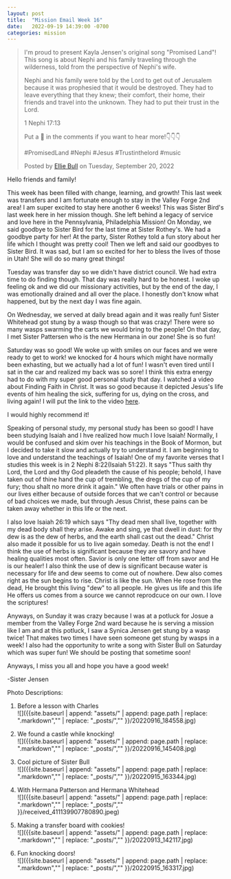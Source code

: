 ```yaml
---
layout: post
title:  "Mission Email Week 16"
date:   2022-09-19 14:39:00 -0700
categories: mission
---
```

<div id="fb-root"></div>
<script async defer crossorigin="anonymous" src="https://connect.facebook.net/en_US/sdk.js#xfbml=1&version=v15.0" nonce="xaQqSb3N"></script>

<div class="fb-video" data-href="https://www.facebook.com/100066853792117/videos/1435757326934198/" data-width="500" data-show-text="true"><blockquote cite="https://www.facebook.com/100066853792117/videos/1435757326934198/" class="fb-xfbml-parse-ignore"><a href="https://www.facebook.com/100066853792117/videos/1435757326934198/"></a><p>I&#039;m proud to present Kayla Jensen&#039;s original song &quot;Promised Land&quot;! This song is about Nephi and his family traveling through the wilderness, told from the perspective of Nephi&#039;s wife. 

Nephi and his family were told by the Lord to get out of Jerusalem because it was prophesied that it would be destroyed. They had to leave everything that they knew; their comfort, their home, their friends and travel into the unknown. They had to put their trust in the Lord.

1 Nephi 17:13

Put a 🌊 in the comments  if you want to hear more!👇👇👇

#PromisedLand #Nephi #Jesus #Trustinthelord #music</p>Posted by <a href="https://www.facebook.com/people/Ellie-Bull/100066853792117/">Ellie Bull</a> on Tuesday, September 20, 2022</blockquote></div>

Hello friends and family! 

This week has been filled with change, learning, and growth! This last week was transfers and I am fortunate enough to stay in the Valley Forge 2nd area! I am super excited to stay here another 6 weeks! This was Sister Bird's last week here in her mission though. She left behind a legacy of service and love here in the Pennsylvania, Philadelphia Mission! On Monday, we said goodbye to Sister Bird for the last time at Sister Rothey's. We had a goodbye party for her! At the party, Sister Rothey told a fun story about her life which I thought was pretty cool! Then we left and said our goodbyes to Sister Bird. It was sad, but I am so excited for her to bless the lives of those in Utah! She will do so many great things!

Tuesday was transfer day so we didn't have district council. We had extra time to do finding though. That day was really hard to be honest. I woke up feeling ok and we did our missionary activities, but by the end of the day, I was emotionally drained and all over the place. I honestly don't know what happened, but by the next day I was fine again. 

On Wednesday, we served at daily bread again and it was really fun! Sister Whitehead got stung by a wasp though so that was crazy! There were so many wasps swarming the carts we would bring to the people! On that day, I met Sister Pattersen who is the new Hermana in our zone! She is so fun! 

Saturday was so good! We woke up with smiles on our faces and we were ready to get to work! we knocked for 4 hours which might have normally been exhasting, but we actually had a lot of fun! I wasn't even tired until I sat in the car and realized my back was so sore! I think this extra energy had to do with my super good personal study that day. I watched a video about Finding Faith in Christ. It was so good because it depicted Jesus's life events of him healing the sick, suffering for us, dying on the cross, and living again! I will put the link to the video <a href='https://www.churchofjesuschrist.org/study/video/feature-films/2004-01-01-finding-faith-in-christ?lang=eng'>here</a>.

I would highly recommend it! 

Speaking of personal study, my personal study has been so good! I have been studying Isaiah and I hve realized how much I love Isaiah! Normally, I would be confused and skim over his teachings in the Book of Mormon, but I decided to take it slow and actually try to understand it. I am beginning to love and understand the teachings of Isaiah! One of my favorite verses that I studies this week is in 2 Nephi 8:22(Isaiah 51:22). It says "Thus saith thy Lord, the Lord and thy God pleadeth the cause of his people; behold, I have taken out of thine hand the cup of trembling, the dregs of the cup of my fury; thou shalt no more drink it again." We often have trials or other pains in our lives either because of outside forces that we can't control or because of bad choices we made, but through Jesus Christ, these pains can be taken away whether in this life or the next.

I also love Isaiah 26:19 which says "Thy dead men shall live, together with my dead body shall they arise. Awake and sing, ye that dwell in dust: for thy dew is as the dew of herbs, and the earth shall cast out the dead." Christ also made it possible for us to live again someday. Death is not the end! I think the use of herbs is significant because they are savory and have healing qualities most often. Savior is only one letter off from savor and He is our healer! I also think the use of dew is significant because water is necessary for life and dew seems to come out of nowhere. Dew also comes right as the sun begins to rise. Christ is like the sun. When He rose from the dead, He brought this living "dew" to all people. He gives us life and this life He offers us comes from a source we cannot reprodcuce on our own. I love the scriptures!

Anyways, on Sunday it was crazy because I was at a potluck for Josue a member from the Valley Forge 2nd ward because he is serving a mission like I am and at this potluck, I saw a Synica Jensen get stung by a wasp twice! That makes two times I have seen someone get stung by wasps in a week! I also had the opportunity to write a song with Sister Bull on Saturday which was super fun! We should be posting that sometime soon!

Anyways, I miss you all and hope you have a good week!

-Sister Jensen

Photo Descriptions:
1. Before a lesson with Charles  
![]({{site.baseurl | append: "assets/" | append:  page.path | replace: ".markdown","" | replace: "_posts/",""  }}/20220916_184558.jpg)

2. We found a castle while knocking!  
![]({{site.baseurl | append: "assets/" | append:  page.path | replace: ".markdown","" | replace: "_posts/",""  }}/20220916_145408.jpg)

3. Cool picture of Sister Bull   
![]({{site.baseurl | append: "assets/" | append:  page.path | replace: ".markdown","" | replace: "_posts/",""  }}/20220915_163344.jpg)

4. With Hermana Patterson and Hermana Whitehead   
![]({{site.baseurl | append: "assets/" | append:  page.path | replace: ".markdown","" | replace: "_posts/",""  }}/received_411139907780890.jpeg)

5. Making a transfer board with cookies!  
![]({{site.baseurl | append: "assets/" | append:  page.path | replace: ".markdown","" | replace: "_posts/",""  }}/20220913_142117.jpg)

6. Fun knocking doors!   
![]({{site.baseurl | append: "assets/" | append:  page.path | replace: ".markdown","" | replace: "_posts/",""  }}/20220915_163317.jpg)

